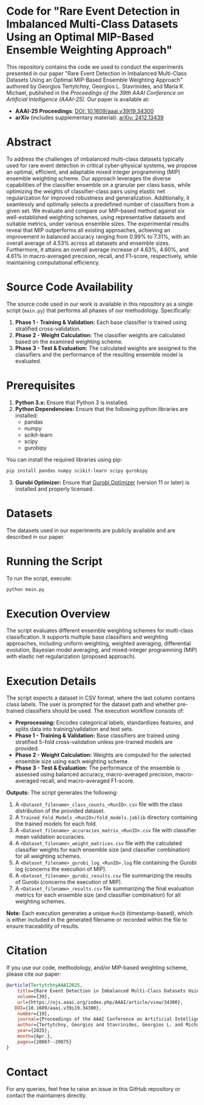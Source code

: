 # Code for "Rare Event Detection in Imbalanced Multi-Class Datasets Using an Optimal MIP-Based Ensemble Weighting Approach"
This repository contains the code we used to conduct the experiments presented in our paper "Rare Event Detection in Imbalanced Multi-Class Datasets Using an Optimal MIP-Based Ensemble Weighting Approach" authored by Georgios Tertytchny, Georgios L. Stavrinides, and Maria K. Michael, published in the *Proceedings of the 39th AAAI Conference on Artificial Intelligence (AAAI-25)*. 
Our paper is available at:
- **AAAI-25 Proceedings**: [DOI: 10.1609/aaai.v39i19.34300](https://doi.org/10.1609/aaai.v39i19.34300)
- **arXiv** (includes supplementary material): [arXiv: 2412.13439](https://arxiv.org/abs/2412.13439)

# Abstract
To address the challenges of imbalanced multi-class datasets typically used for rare event detection in critical cyber-physical systems, we propose an optimal, efficient, and adaptable mixed integer programming (MIP) ensemble weighting scheme. Our approach leverages the diverse capabilities of the classifier ensemble on a granular per class basis, while optimizing the weights of classifier-class pairs using elastic net regularization for improved robustness and generalization. Additionally, it seamlessly and optimally selects a predefined number of classifiers from a given set. We evaluate and compare our MIP-based method against six well-established weighting schemes, using representative datasets and suitable metrics, under various ensemble sizes. The experimental results reveal that MIP outperforms all existing approaches, achieving an improvement in balanced accuracy ranging from 0.99% to 7.31%, with an overall average of 4.53% across all datasets and ensemble sizes. Furthermore, it attains an overall average increase of 4.63%, 4.60%, and 4.61% in macro-averaged precision, recall, and F1-score, respectively, while maintaining computational efficiency.

# Source Code Availability
The source code used in our work is available in this repository as a single script (`main.py`) that performs all phases of our methodology. 
Specifically:
1. **Phase 1 - Training & Validation:** Each base classifier is trained using stratified cross-validation.
2. **Phase 2 - Weight Calculation:** The classifier weights are calculated based on the examined weighting scheme.
3. **Phase 3 - Test & Evaluation:** The calculated weights are assigned to the classifiers and the performance of the resulting ensemble model is evaluated. 

# Prerequisites
1. **Python 3.x:** Ensure that Python 3 is installed.
2. **Python Dependencies:** Ensure that the following python libraries are installed:
   - pandas
   - numpy
   - scikit-learn
   - scipy
   - gurobipy

You can install the required libraries using pip:
```bash
pip install pandas numpy scikit-learn scipy gurobipy
```
3. **Gurobi Optimizer:** Ensure that [Gurobi Optimizer](https://www.gurobi.com) (version 11 or later) is installed and properly licensed.

# Datasets
The datasets used in our experiments are publicly available and are described in our paper.

# Running the Script
To run the script, execute:
```bash
python main.py
```

# Execution Overview
The script evaluates different ensemble weighting schemes for multi-class classification. It supports multiple base classifiers and weighting approaches, including uniform weighting, weighted averaging, differential evolution, Bayesian model averaging, and mixed-integer programming (MIP) with elastic net regularization (proposed approach).

# Execution Details
The script expects a dataset in CSV format, where the last column contains class labels. The user is prompted for the dataset path and whether pre-trained classifiers should be used. The execution workflow consists of:

- **Preprocessing:** Encodes categorical labels, standardizes features, and splits data into training/validation and test sets.
- **Phase 1 - Training & Validation:** Base classifiers are trained using stratified 5-fold cross-validation unless pre-trained models are provided.
- **Phase 2 - Weight Calculation:** Weights are computed for the selected ensemble size using each weighting scheme.
- **Phase 3 - Test & Evaluation:** The performance of the ensemble is assessed using balanced accuracy, macro-averaged precision, macro-averaged recall, and macro-averaged F1-score.

**Outputs:** The script generates the following:
1. A `<Dataset_filename>_class_counts_<RunID>.csv` file with the class distribution of the provided dataset.
2. A `Trained_Fold_Models_<RunID>/fold_models.joblib` directory containing the trained models for each fold.
3. A `<Dataset_filename>_accuracies_matrix_<RunID>.csv` file with classifier mean validation accuracies.
4. A `<Dataset_filename>_weight_matrices.csv` file with the calculated classifier weights for each ensemble size (and classifier combination) for all weighting schemes.
5. A `<Dataset_filename>_gurobi_log_<RunID>.log` file containing the Gurobi log (concerns the execution of MIP).
6. A `<Dataset_filename>_gurobi_results.csv` file summarizing the results of Gurobi (concerns the execution of MIP).
7. A `<Dataset_filename>_results.csv` file summarizing the final evaluation metrics for each ensemble size (and classifier combination) for all weighting schemes.

**Note:** Each execution generates a unique `RunID` (timestamp-based), which is either included in the generated filename or recorded within the file to ensure traceability of results.

# Citation
If you use our code, methodology, and/or MIP-based weighting scheme, please cite our paper:
```bibtex
@article{TertytchnyAAAI2025, 
	title={Rare Event Detection in Imbalanced Multi-Class Datasets Using an Optimal MIP-Based Ensemble Weighting Approach},
	volume={39},
	url={https://ojs.aaai.org/index.php/AAAI/article/view/34300},
   DOI={10.1609/aaai.v39i19.34300},
	number={19},
	journal={Proceedings of the AAAI Conference on Artificial Intelligence},
	author={Tertytchny, Georgios and Stavrinides, Georgios L. and Michael, Maria K.},
	year={2025},
	month={Apr.},
	pages={20867--20875}
}
```

# Contact
For any queries, feel free to raise an issue in this GitHub repository or contact the maintainers directly.
